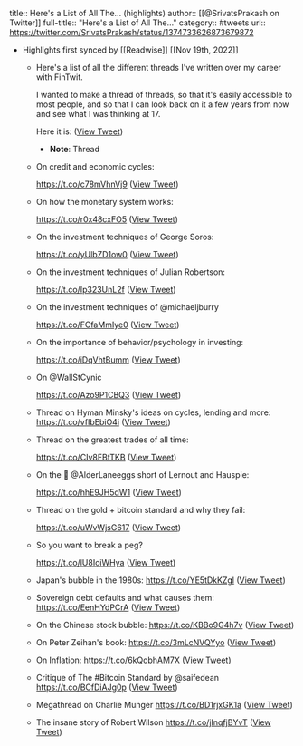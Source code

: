 title:: Here's a List of All The... (highlights)
author:: [[@SrivatsPrakash on Twitter]]
full-title:: "Here's a List of All The..."
category:: #tweets
url:: https://twitter.com/SrivatsPrakash/status/1374733626873679872

- Highlights first synced by [[Readwise]] [[Nov 19th, 2022]]
	- Here's a list of all the different threads I've written over my career with FinTwit.
	  
	  I wanted to make a thread of threads, so that it's easily accessible to most people, and so that I can look back on it a few years from now and see what I was thinking at 17.
	  
	  Here it is: ([View Tweet](https://twitter.com/SrivatsPrakash/status/1374733626873679872))
		- **Note**: Thread
	- On credit and economic cycles:
	  
	  https://t.co/c78mVhnVj9 ([View Tweet](https://twitter.com/SrivatsPrakash/status/1374733627666399235))
	- On how the monetary system works:
	  
	  https://t.co/r0x48cxFO5 ([View Tweet](https://twitter.com/SrivatsPrakash/status/1374733628702400515))
	- On the investment techniques of George Soros:
	  
	  https://t.co/yUlbZD1ow0 ([View Tweet](https://twitter.com/SrivatsPrakash/status/1374733629826433028))
	- On the investment techniques of Julian Robertson:
	  
	  https://t.co/Ip323UnL2f ([View Tweet](https://twitter.com/SrivatsPrakash/status/1374733630921179140))
	- On the investment techniques of @michaeljburry 
	  
	  https://t.co/FCfaMmIye0 ([View Tweet](https://twitter.com/SrivatsPrakash/status/1374733631915237385))
	- On the importance of behavior/psychology in investing:
	  
	  https://t.co/iDqVhtBumm ([View Tweet](https://twitter.com/SrivatsPrakash/status/1374733633005756417))
	- On @WallStCynic 
	  
	  https://t.co/Azo9P1CBQ3 ([View Tweet](https://twitter.com/SrivatsPrakash/status/1378574207303438340))
	- Thread on Hyman Minsky's ideas on cycles, lending and more:
	  https://t.co/vfIbEbiO4i ([View Tweet](https://twitter.com/SrivatsPrakash/status/1386529297335267331))
	- Thread on the greatest trades of all time:
	  
	  https://t.co/CIv8FBtTKB ([View Tweet](https://twitter.com/SrivatsPrakash/status/1388656954281693184))
	- On the 🐐 @AlderLaneeggs short of Lernout and Hauspie:
	  
	  https://t.co/hhE9JH5dW1 ([View Tweet](https://twitter.com/SrivatsPrakash/status/1394003432680431617))
	- Thread on the gold + bitcoin standard and why they fail:
	  
	  https://t.co/uWvWjsG617 ([View Tweet](https://twitter.com/SrivatsPrakash/status/1396298630252879873))
	- So you want to break a peg?
	  
	  https://t.co/lU8IoiWHya ([View Tweet](https://twitter.com/SrivatsPrakash/status/1398703406601093122))
	- Japan's bubble in the 1980s:
	  https://t.co/YE5tDkKZgl ([View Tweet](https://twitter.com/SrivatsPrakash/status/1401296632721854464))
	- Sovereign debt defaults and what causes them:
	  https://t.co/EenHYdPCrA ([View Tweet](https://twitter.com/SrivatsPrakash/status/1403877574317690887))
	- On the Chinese stock bubble:
	  https://t.co/KBBo9G4h7v ([View Tweet](https://twitter.com/SrivatsPrakash/status/1406790042824105986))
	- On Peter Zeihan's book:
	  https://t.co/3mLcNVQYyo ([View Tweet](https://twitter.com/SrivatsPrakash/status/1414940001150902276))
	- On Inflation:
	  https://t.co/6kQobhAM7X ([View Tweet](https://twitter.com/SrivatsPrakash/status/1434360044619972608))
	- Critique of The #Bitcoin Standard by @saifedean 
	  https://t.co/BCfDiAJg0p ([View Tweet](https://twitter.com/SrivatsPrakash/status/1439287347602919430))
	- Megathread on Charlie Munger
	  https://t.co/BD1rjxGK1a ([View Tweet](https://twitter.com/SrivatsPrakash/status/1477074547522351104))
	- The insane story of Robert Wilson
	  https://t.co/jInqfjBYvT ([View Tweet](https://twitter.com/SrivatsPrakash/status/1478856600538566658))